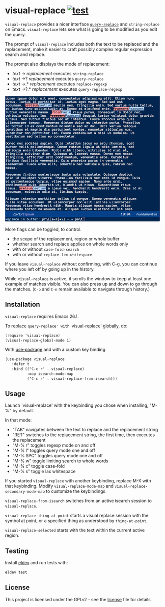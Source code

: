 # visual-replace  [![test](https://github.com/szermatt/visual-replace/workflows/test/badge.svg)](https://github.com/szermatt/visual-replace/actions)

`visual-replace` provides a nicer interface
[`query-replace`](https://www.gnu.org/software/emacs/manual/html_node/emacs/Query-Replace.html)
and `string-replace` on Emacs. `visual-replace` lets see what is going
to be modified as you edit the query.

The prompt of `visual-replace` includes both the text to be replaced
and the replacement, make it easier to craft possibly complex regular
expression search and replace.

The prompt also displays the mode of replacement:

* *text* → *replacement* executes `string-replace`
* *text* →? *replacement* executes `query-replace`
* *text* →.* *replacement* executes `replace-regexp`
* *text* →?.* *replacement* executes `query-replace-regexp`

![example](images/capture_blue.png)

More flags can be toggled, to control:

* the scope of the replacement, region or whole buffer
* whether search and replace applies on whole words only
* with or without `case-fold-search`
* with or without `replace-lex-whitespace`

If you leave `visual-replace` without confirming, with C-g, you can
continue where you left off by going up in the history.

While `visual-replace` is active, it scrolls the window to keep at
least one example of matches visible. You can also press up and down
to go through the matches. (`C-p` and `C-n` remain available to
navigate through history.)

## Installation

`visual-replace` requires Emacs 26.1.

To replace `query-replace' with `visual-replace' globally, do:

```elisp
(require 'visual-replace)
(visual-replace-global-mode 1)
```

With [use-package](https://github.com/jwiegley/use-package) and with a custom key binding:

```elisp
(use-package visual-replace
   :defer t
   :bind (("C-c r" . visual-replace)
          :map isearch-mode-map
          ("C-c r" . visual-replace-from-isearch)))
```

## Usage

Launch `visual-replace' with the keybinding you chose when installing, "M-%" by default.

In that mode:

* "TAB" navigates between the text to replace and the replacement string
* "RET" switches to the replacement string, the first time, then executes the replacement
* "M-% r" toggles regexp mode on and off
* "M-% l" toggles query mode one and off
* "M-% SPC" toggles query mode one and off
* "M-% w" toggle limiting search to whole words
* "M-% c" toggle case-fold
* "M-% s" toggle lax whitespace

If you started `visual-replace` with another keybinding, replace M-X with that keybinding. Modify `visual-replace-mode-map` and `visual-replace-secondary-mode-map` to customize the keybindings.

`visual-replace-from-isearch` switches from an active isearch session
to `visual-replace`.

`visual-replace-thing-at-point` starts a visual replace session with
the symbol at point, or a specified thing as understood by
`thing-at-point`.

`visual-replace-selected` starts with the text within the current
active region.

## Testing

Install [eldev](https://github.com/emacs-eldev/eldev#installation) and
run tests with:

```sh
eldev test
```

## License

This project is licensed under the GPLv2 - see the [license](license) file for details
